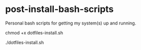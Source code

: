 # post-install-bash-scripts
Personal bash scripts for getting my system(s) up and running.


chmod +x dotfiles-install.sh

./dotfiles-install.sh
